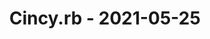 ---
layout: post
title: Cincy.rb - 2021-05-25
datetime: '2021-05-25T18:00:00-04:00'
name: Cincy.rb
external_url: https://www.meetup.com/TechLife-Cincinnati/events/rmlmdsycchbhc/
online_event: false
year_month: 2021-05
---